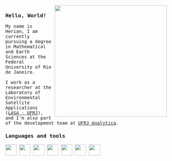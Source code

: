   <div>
  <img src='https://i.giphy.com/media/v1.Y2lkPTc5MGI3NjExdW90bmRrc2I5aXZjY3p5cXBxZGtrZmJtMGZjZGhkMXpvNzc0NnFoZSZlcD12MV9pbnRlcm5hbF9naWZfYnlfaWQmY3Q9cw/IUNycHoVqvLDowiiam/giphy.gif' width = 350 align = 'right'>
  </div>
<samp>
  <h3>Hello, World!</h3>
  
  <p>
    My name is Herian, I am currently pursuing a degree in Mathematical and Earth Sciences at the Federal University of Rio de Janeiro.<br><br>
    I work as a researcher at the Laboratory of Environmental Satellite Applications (<a href='https://lasa.ufrj.br/'>LASA - UFRJ</a>), and I'm also part of the development team at <a href='https://analytica.ufrj.br/'>UFRJ Analytica</a>. 
  </p>
  <p>
     <h3>Languages and tools</h3>
    <div>
     <img height = 35 width = 35 src="https://cdn.jsdelivr.net/gh/devicons/devicon/icons/python/python-original.svg" />  
     <img height = 35 width = 35 src="https://cdn.jsdelivr.net/gh/devicons/devicon@latest/icons/azuresqldatabase/azuresqldatabase-original.svg" />
     <img height = 35 width = 35 src="https://cdn.jsdelivr.net/gh/devicons/devicon@latest/icons/jupyter/jupyter-original-wordmark.svg" />
     <img height = 35 width = 35 src="https://cdn.jsdelivr.net/gh/devicons/devicon@latest/icons/anaconda/anaconda-original.svg" />    
     <img height = 35 width = 35 src="https://cdn.jsdelivr.net/gh/devicons/devicon@latest/icons/vscode/vscode-original.svg" /> 
     <img height = 35 width = 35 src="https://cdn.jsdelivr.net/gh/devicons/devicon@latest/icons/debian/debian-plain.svg" />  
     <img height = 35 width = 35 src="https://www.svgrepo.com/show/353478/bash-icon.svg" />   
    </div>
    
</samp>

